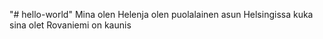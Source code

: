 "# hello-world" 
Mina olen Helenja
olen puolalainen
asun Helsingissa
kuka sina olet
Rovaniemi on kaunis
